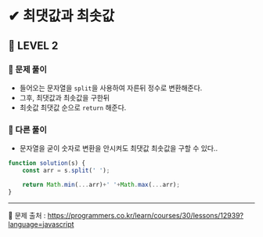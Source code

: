 # ✔ 최댓값과 최솟값
## 📌 LEVEL 2
### 🌈 문제 풀이
- 들어오는 문자열을 `split`을 사용하여 자른뒤 정수로 변환해준다.
- 그후, 최댓값과 최솟값을 구한뒤
- 최솟값 최댓값 순으로 `return` 해준다.

### 🌈 다른 풀이
- 문자열을 굳이 숫자로 변환을 안시켜도 최댓값 최솟값을 구할 수 있다..
```javascript
function solution(s) {
    const arr = s.split(' ');

    return Math.min(...arr)+' '+Math.max(...arr);
}
```

<hr>

📌 문제 출처 : https://programmers.co.kr/learn/courses/30/lessons/12939?language=javascript